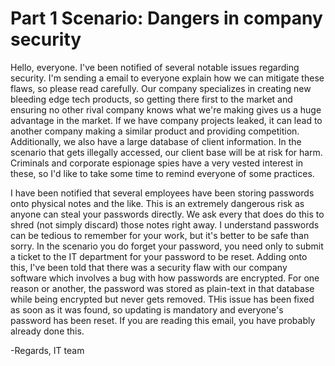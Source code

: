 # Part 1 Scenario: Dangers in company security

Hello, everyone. I've been notified of several notable issues regarding security. I'm sending a email to everyone explain how we can mitigate these flaws, so please read carefully. 
Our company specializes in creating new bleeding edge tech products, so getting there first to the market and ensuring no other rival company knows what we're making gives us a huge advantage in the market. If we have company projects leaked, it can lead to another company making a similar product and providing competition. Additionally, we also have a large database of client information. In the scenario that gets illegally accessed, our client base will be at risk for harm. Criminals and corporate espionage spies have a very vested interest in these, so I'd like to take some time to remind everyone of some practices.

I have been notified that several employees have been storing passwords onto physical notes and the like. This is an extremely dangerous risk as anyone can steal your passwords directly. We ask every that does do this to shred (not simply discard) those notes right away. I understand passwords can be tedious to remember for your work, but it's better to be safe than sorry. In the scenario you do forget your password, you need only to submit a ticket to the IT department for your password to be reset. 
Adding onto this, I've been told that there was a security flaw with our company software which involves a bug with how passwords are encrypted. For one reason or another, the password was stored as plain-text in that database while being encrypted but never gets removed. THis issue has been fixed as soon as it was found, so updating is mandatory and everyone's password has been reset. If you are reading this email, you have probably already done this. 

-Regards, IT team

